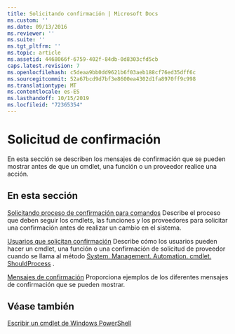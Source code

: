 ```yaml
---
title: Solicitando confirmación | Microsoft Docs
ms.custom: ''
ms.date: 09/13/2016
ms.reviewer: ''
ms.suite: ''
ms.tgt_pltfrm: ''
ms.topic: article
ms.assetid: 4468066f-6759-402f-84db-0d8303cfd5cb
caps.latest.revision: 7
ms.openlocfilehash: c5deaa9bb0dd9621b6f03aeb188cf76ed35dff6c
ms.sourcegitcommit: 52a67bcd9d7bf3e8600ea4302d1fa8970ff9c998
ms.translationtype: MT
ms.contentlocale: es-ES
ms.lasthandoff: 10/15/2019
ms.locfileid: "72365354"
---
```

# <a name="requesting-confirmation"></a>Solicitud de confirmación

En esta sección se describen los mensajes de confirmación que se pueden mostrar antes de que un cmdlet, una función o un proveedor realice una acción.

## <a name="in-this-section"></a>En esta sección

[Solicitando proceso de confirmación para comandos](./requesting-confirmation-from-cmdlets.md) Describe el proceso que deben seguir los cmdlets, las funciones y los proveedores para solicitar una confirmación antes de realizar un cambio en el sistema.

[Usuarios que solicitan confirmación](./users-requesting-confirmation.md) Describe cómo los usuarios pueden hacer un cmdlet, una función o una confirmación de solicitud de proveedor cuando se llama al método [System. Management. Automation. cmdlet. ShouldProcess](/dotnet/api/System.Management.Automation.Cmdlet.ShouldProcess) .

[Mensajes de confirmación](./confirmation-messages.md) Proporciona ejemplos de los diferentes mensajes de confirmación que se pueden mostrar.

## <a name="see-also"></a>Véase también

[Escribir un cmdlet de Windows PowerShell](./writing-a-windows-powershell-cmdlet.md)
